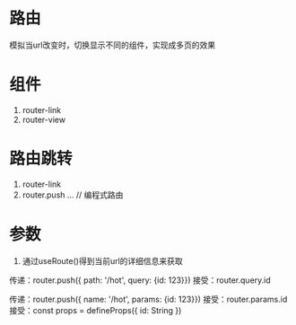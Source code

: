 # 路由
模拟当url改变时，切换显示不同的组件，实现成多页的效果

# 组件
1. router-link
2. router-view

# 路由跳转
1. router-link
2. router.push  ...  // 编程式路由

# 参数
1. 通过useRoute()得到当前url的详细信息来获取

传递：router.push({ path: '/hot', query: {id: 123}})
接受：router.query.id

传递：router.push({ name: '/hot', params: {id: 123}})
接受：router.params.id
接受：const props = defineProps({
    id: String
})